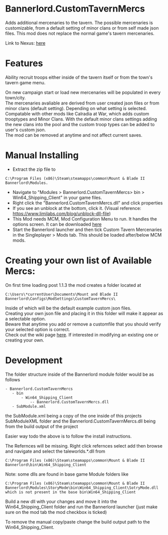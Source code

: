 # Bannerlord.CustomTavernMercs

Adds additional mercenaries to the tavern. The possible mercenaries is customizable, from a default setting of minor clans or from self made json files. This mod does not replace the normal game's tavern mercenaries.

Link to Nexus: [here](https://www.nexusmods.com/mountandblade2bannerlord/mods/1520/)

# Features
Ability recruit troops either inside of the tavern itself or from the town's tavern game menu.

On new campaign start or load new mercenaries will be populated in every town/city.\
The mercenaries avaliable are derived from user created json files or from minor clans (default setting). Depending on what setting is selected.\
Compatable with other mods like Calradia at War, which adds custom trooptypes and Minor Clans. With the default minor clans settings adding the new clans into the pool and the custom troop types can be added to user's custom json.\
The mod can be removed at anytime and not affect current saves.

# Manual Installing
 
 - Extract the zip file to 
 ```text 
 C:\Program Files (x86)\Steam\steamapps\common\Mount & Blade II Bannerlord\Modules.
 ```
- Navigate to "Modules > Bannerlord.CustomTavernMercs> bin > Win64_Shipping_Client" in your game files.
- Right click the "Bannerlord.CustomTavernMercs.dll" and click properties
- If you see an unblock at the bottom, click it. (Visual reference: https://www.limilabs.com/blog/unblock-dll-file)
- This Mod needs MCM, Mod Configuration Menu to run. It handles the options screen. It can be downloaded [here](https://www.nexusmods.com/mountandblade2bannerlord/mods/612)
- Start the Bannerlord launcher and then tick Custom Tavern Mercenaries in the Singleplayer > Mods tab. This should be loaded after/below MCM mods.

# Creating your own list of Available Mercs:
On first time loading post 1.1.3 the mod creates a folder located at 
```text
C:\Users\*currentUser\Documents\Mount and Blade II Bannerlord\Configs\ModSettings\CustomTavernMercs\
```
Inside of which will be the default example custom json files.\
Creating your own json file and placing it in this folder will make it appear as a selectable option.\
Beware that anytime you add or remove a customfile that you should verify your selected option is correct.\
Check out the wiki page [here](https://github.com/sweatty1/Bannerlord.CustomTavernMercs/wiki/Bannerlord-Custom-Tavern-Mercs). If interested in modifying an existing one or creating your own.

# Development
 
 The folder structure inside of the Bannerlord module folder would be as follows 
 ```text
- Bannerlord.CustomTavernMercs
	- bin
		- Win64_Shipping_Client
			-- Bannerlord.CustomTavernMercs.dll
    - SubModule.xml
```

the SubModule.xml being a copy of the one inside of this projects SubModuleXML folder and the Bannerlord.CustomTavernMercs.dll being from the build output of the project

Easier way todo the above is to follow the install instructions.

The Refernces will be missing. Right click refernces select add then browse and navigate and select the taleworlds.*.dll from
```text
C:\Program Files (x86)\Steam\steamapps\common\Mount & Blade II Bannerlord\bin\Win64_Shipping_Client
```

Note: some dlls are found in base game Module folders like
```text
C:\Program Files (x86)\Steam\steamapps\common\Mount & Blade II Bannerlord\Modules\StoryMode\bin\Win64_Shipping_Client\SotryMode.dll which is not present in the base bin\Win64_Shipping_Client
```

Build a new dll with your changes and move it into the Win64_Shipping_Client folder and run the Bannerlord launcher (just make sure on the mod tab the mod checkbox is ticked)

To remove the manual copy/paste change the build output path to the Win64_Shipping_Client.
